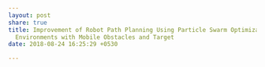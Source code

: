 ```yaml
---
layout: post
share: true
title: Improvement of Robot Path Planning Using Particle Swarm Optimization in Dynamic
  Environments with Mobile Obstacles and Target
date: 2018-08-24 16:25:29 +0530

---
```

